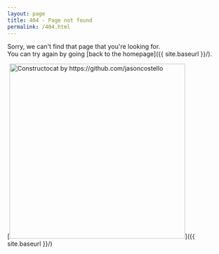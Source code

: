 ```yaml
---
layout: page
title: 404 - Page not found
permalink: /404.html
---
```


Sorry, we can't find that page that you're looking for.<br />
You can try again by going [back to the homepage]({{ site.baseurl }}/).

[<img src="{{ site.baseurl }}/images/404.jpg" alt="Constructocat by https://github.com/jasoncostello" style="width: 400px;"/>]({{ site.baseurl }}/)